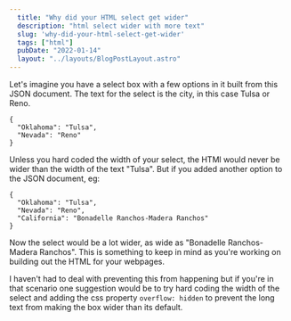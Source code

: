 ```yaml
---
  title: "Why did your HTML select get wider"
  description: "html select wider with more text"
  slug: 'why-did-your-html-select-get-wider'
  tags: ["html"]
  pubDate: "2022-01-14"
  layout: "../layouts/BlogPostLayout.astro"
---
```


Let's imagine you have a select box with a few options in it built from this JSON document. The text for the select is the city, in this case Tulsa or Reno.

```
{
  "Oklahoma": "Tulsa",
  "Nevada": "Reno"
}
```

Unless you hard coded the width of your select, the HTMl would never be wider than the width of the text "Tulsa". But if you added another option to the JSON document, eg:

```
{
  "Oklahoma": "Tulsa",
  "Nevada": "Reno",
  "California": "Bonadelle Ranchos-Madera Ranchos"
}
```

Now the select would be a lot wider, as wide as "Bonadelle Ranchos-Madera Ranchos". This is something to keep in mind as you're working on building out the HTML for your webpages. 

I haven't had to deal with preventing this from happening but if you're in that scenario one suggestion would be to try hard coding the width of the select and adding the css property `overflow: hidden` to prevent the long text from making the box wider than its default.

